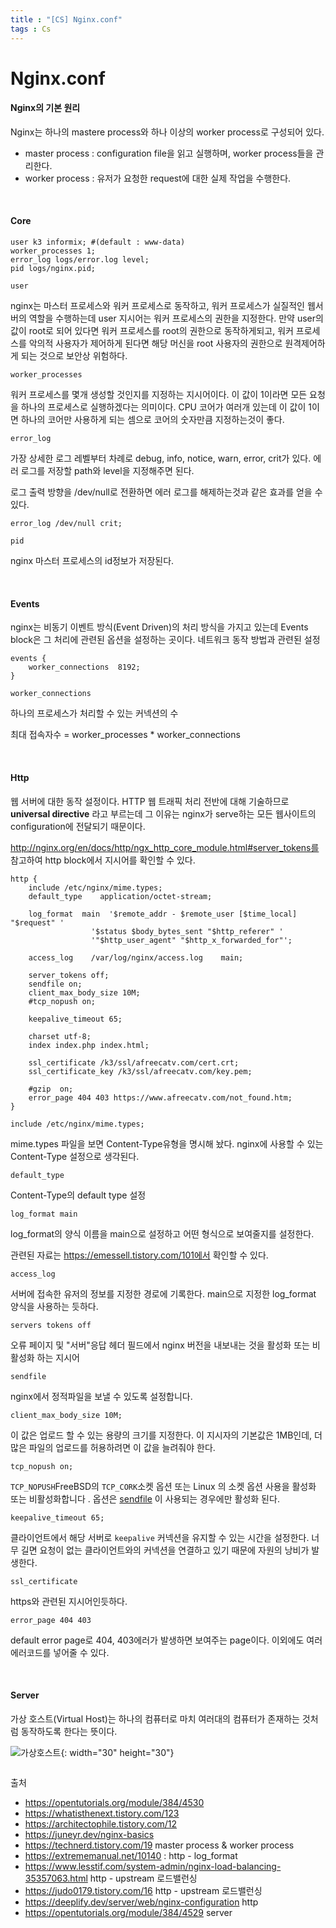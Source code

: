 ```yaml
---
title : "[CS] Nginx.conf"
tags : Cs
---
```




# Nginx.conf

#### Nginx의 기본 원리

Nginx는 하나의 mastere process와 하나 이상의 worker process로 구성되어 있다.

* master process : configuration file을 읽고 실행하며, worker process들을 관리한다.
* worker process : 유저가 요청한 request에 대한 실제 작업을 수행한다.

<br/>

#### Core

```
user k3 informix; #(default : www-data)
worker_processes 1;
error_log logs/error.log level;
pid logs/nginx.pid;
```

`user`

nginx는 마스터 프로세스와 워커 프로세스로 동작하고, 워커 프로세스가 실질적인 웹서버의 역할을 수행하는데 user 지시어는 워커 프로세스의 권한을 지정한다. 만약 user의 값이 root로 되어 있다면 워커 프로세스를 root의 권한으로 동작하게되고, 워커 프로세스를 악의적 사용자가 제어하게 된다면 해당 머신을 root 사용자의 권한으로 원격제어하게 되는 것으로 보안상 위험하다.

`worker_processes`

워커 프로세스를 몇개 생성할 것인지를 지정하는 지시어이다. 이 값이 1이라면 모든 요청을 하나의 프로세스로 실행하겠다는 의미이다. CPU 코어가 여러개 있는데 이 값이 1이면 하나의 코어만 사용하게 되는 셈으로 코어의 숫자만큼 지정하는것이 좋다.

`error_log`

가장 상세한 로그 레벨부터 차례로 debug, info, notice, warn, error, crit가 있다. 에러 로그를 저장할 path와 level을 지정해주면 된다.

로그 출력 방향을 /dev/null로 전환하면 에러 로그를 해제하는것과 같은 효과를 얻을 수 있다.

```
error_log /dev/null crit;
```

`pid`

nginx 마스터 프로세스의 id정보가 저장된다.

<br/>

#### Events

nginx는 비동기 이벤트 방식(Event Driven)의 처리 방식을 가지고 있는데 Events block은 그 처리에 관련된 옵션을 설정하는 곳이다. 네트워크 동작 방법과 관련된 설정

```
events {
    worker_connections  8192;
}
```

`worker_connections`

하나의 프로세스가 처리할 수 있는 커넥션의 수

최대 접속자수 = worker_processes * worker_connections

<br/>

#### Http

웹 서버에 대한 동작 설정이다. HTTP 웹 트래픽 처리 전반에 대해 기술하므로 **universal directive** 라고 부르는데 그 이유는 nginx가 serve하는 모든 웹사이트의 configuration에 전달되기 때문이다.

http://nginx.org/en/docs/http/ngx_http_core_module.html#server_tokens를 참고하여 http block에서 지시어를 확인할 수 있다.

```
http {
	include /etc/nginx/mime.types;
	default_type    application/octet-stream;
	
	log_format  main  '$remote_addr - $remote_user [$time_local] "$request" '
                  '$status $body_bytes_sent "$http_referer" '
                  '"$http_user_agent" "$http_x_forwarded_for"';
	
	access_log    /var/log/nginx/access.log    main;
	
	server_tokens off;
    sendfile on;
    client_max_body_size 10M;
	#tcp_nopush on;
	
	keepalive_timeout 65;
	
	charset utf-8;
	index index.php index.html;

	ssl_certificate /k3/ssl/afreecatv.com/cert.crt;
	ssl_certificate_key /k3/ssl/afreecatv.com/key.pem;
	
	#gzip  on;
	error_page 404 403 https://www.afreecatv.com/not_found.htm;
}
```

`include /etc/nginx/mime.types;`

mime.types 파일을 보면 Content-Type유형을 명시해 놨다. nginx에 사용할 수 있는 Content-Type 설정으로 생각된다.

`default_type`

Content-Type의 default type 설정

`log_format main`

log_format의 양식 이름을 main으로 설정하고 어떤 형식으로 보여줄지를 설정한다.

관련된 자료는 https://emessell.tistory.com/101에서 확인할 수 있다.

`access_log`

서버에 접속한 유저의 정보를 지정한 경로에 기록한다. main으로 지정한 log_format 양식을 사용하는 듯하다.

`servers tokens off`

오류 페이지 및 "서버"응답 헤더 필드에서 nginx 버전을 내보내는 것을 활성화 또는 비활성화 하는 지시어

`sendfile`

nginx에서 정적파일을 보낼 수 있도록 설정합니다.

`client_max_body_size 10M;`

이 값은 업로드 할 수 있는 용량의 크기를 지정한다. 이 지시자의 기본값은 1MB인데, 더 많은 파일의 업로드를 허용하려면 이 값을 늘려줘야 한다.

`tcp_nopush on;`

`TCP_NOPUSH`FreeBSD의 `TCP_CORK`소켓 옵션 또는 Linux 의 소켓 옵션 사용을 활성화 또는 비활성화합니다 . 옵션은 [sendfile](http://nginx.org/en/docs/http/ngx_http_core_module.html#sendfile) 이 사용되는 경우에만 활성화 된다.

`keepalive_timeout 65;`

클라이언트에서 해당 서버로 `keepalive` 커넥션을 유지할 수 있는 시간을 설정한다. 너무 길면 요청이 없는 클라이언트와의 커넥션을 연결하고 있기 때문에 자원의 낭비가 발생한다.

`ssl_certificate`

https와 관련된 지시어인듯하다.

`error_page 404 403` 

default error page로 404, 403에러가 발생하면 보여주는 page이다. 이외에도 여러 에러코드를 넣어줄 수 있다.

<br/>

#### Server

가상 호스트(Virtual Host)는 하나의 컴퓨터로 마치 여러대의 컴퓨터가 존재하는 것처럼 동작하도록 한다는 뜻이다.

![가상호스트](https://user-images.githubusercontent.com/46040824/113095129-e64e3200-922d-11eb-943d-ba26638ca0cc.PNG){: width="30" height="30"}



```

```



출처

* https://opentutorials.org/module/384/4530
* https://whatisthenext.tistory.com/123
* https://architectophile.tistory.com/12
* https://juneyr.dev/nginx-basics
* https://technerd.tistory.com/19 master process & worker process
* https://extrememanual.net/10140 : http - log_format
* https://www.lesstif.com/system-admin/nginx-load-balancing-35357063.html http - upstream 로드밸런싱
* https://judo0179.tistory.com/16 http - upstream 로드밸런싱
* https://deeplify.dev/server/web/nginx-configuration http
* https://opentutorials.org/module/384/4529 server

